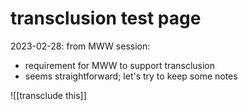 # transclusion test page

2023-02-28: from MWW session:
- requirement for MWW to support transclusion
- seems straightforward; let's try to keep some notes

![[transclude this]]  
